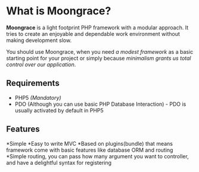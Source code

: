 What is Moongrace?
=================
**Moongrace** is a light footprint PHP framework with a modular approach. It tries to create an enjoyable and dependable work environment without making development slow.

You should use Moongrace, when you need *a modest framework* as a basic starting point for your project or simply because *minimalism grants us total control over our application*.

Requirements
------------

* PHP5 *(Mandatory)*
* PDO (Although you can use basic PHP Database Interaction) - PDO is usually activated by default in PHP5


Features
--------

*Simple
*Easy to write MVC 
*Based on plugins(bundle) 
	that means framework come with basic features like database ORM and routing
*Simple routing, you can pass how many argument you want to controller, and have a delightful syntax for registering 